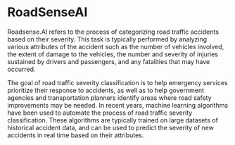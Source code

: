 # RoadSenseAI
Roadsense.AI refers to the process of categorizing road traffic accidents based on their severity. 
This task is typically performed by analyzing various attributes of the accident such as the number of vehicles involved, 
the extent of damage to the vehicles, the number and severity of injuries sustained by drivers and passengers, and any fatalities that may have occurred.

The goal of road traffic severity classification is to help emergency services prioritize their response to accidents,
as well as to help government agencies and transportation planners identify areas where road safety improvements may be needed.
In recent years, machine learning algorithms have been used to automate the process of road traffic severity classification. These algorithms are typically trained on large datasets of historical accident data,
and can be used to predict the severity of new accidents in real time based on their attributes.
